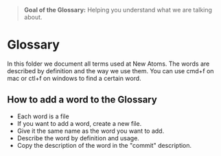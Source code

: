 > **Goal of the Glossary:** Helping you understand what we are talking about.

# Glossary
In this folder we document all terms used at New Atoms. The words are described by definition and the way we use them.
You can use cmd+f on mac or ctl+f on windows to find a certain word.

## How to add a word to the Glossary
* Each word is a file
* If you want to add a word, create a new file.
* Give it the same name as the word you want to add.
* Describe the word by definition and usage.
* Copy the description of the word in the "commit" description.
